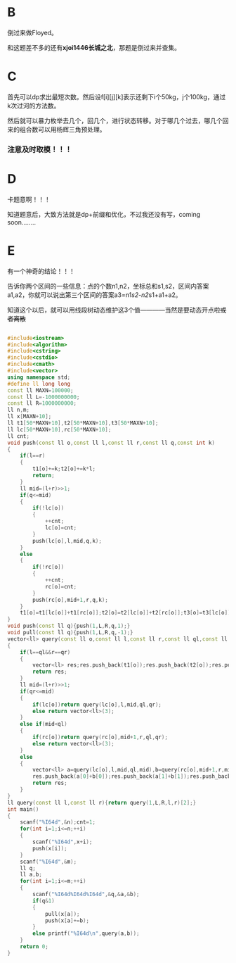 # B

倒过来做Floyed。

和这题差不多的还有**xjoi1446长城之北**，那题是倒过来并查集。

# C

首先可以dp求出最短次数。然后设f[i][j][k]表示还剩下i个50kg，j个100kg，通过k次过河的方法数。

然后就可以暴力枚举去几个，回几个，进行状态转移。对于哪几个过去，哪几个回来的组合数可以用杨辉三角预处理。

### 注意及时取模！！！

# D

卡题意啊！！！

知道题意后，大致方法就是dp+前缀和优化，不过我还没有写，coming soon........

# E

有一个神奇的结论！！！

告诉你两个区间的一些信息：点的个数n1,n2，坐标总和s1,s2，区间内答案a1,a2，你就可以说出第三个区间的答案a3=n1*s2-n2*s1+a1+a2。

知道这个以后，就可以用线段树动态维护这3个值————当然是要动态开点啦~~或者离散~~

```cpp

#include<iostream>
#include<algorithm>
#include<cstring>
#include<cstdio>
#include<cmath>
#include<vector>
using namespace std;
#define ll long long
const ll MAXN=100000;
const ll L=-1000000000;
const ll R=1000000000;
ll n,m;
ll x[MAXN+10];
ll t1[50*MAXN+10],t2[50*MAXN+10],t3[50*MAXN+10];
ll lc[50*MAXN+10],rc[50*MAXN+10];
ll cnt;
void push(const ll o,const ll l,const ll r,const ll q,const int k)
{
	if(l==r)
	{
		t1[o]+=k;t2[o]+=k*l;
		return;
	}
	ll mid=(l+r)>>1;
	if(q<=mid)
	{
		if(!lc[o])
		{
			++cnt;
			lc[o]=cnt;
		}
		push(lc[o],l,mid,q,k);
	}
	else
	{
		if(!rc[o])
		{
			++cnt;
			rc[o]=cnt;
		}
		push(rc[o],mid+1,r,q,k);
	}
	t1[o]=t1[lc[o]]+t1[rc[o]];t2[o]=t2[lc[o]]+t2[rc[o]];t3[o]=t3[lc[o]]+t3[rc[o]]+t1[lc[o]]*t2[rc[o]]-t1[rc[o]]*t2[lc[o]];
}
void push(const ll q){push(1,L,R,q,1);}
void pull(const ll q){push(1,L,R,q,-1);}
vector<ll> query(const ll o,const ll l,const ll r,const ll ql,const ll qr)
{
	if(l==ql&&r==qr)
	{
		vector<ll> res;res.push_back(t1[o]);res.push_back(t2[o]);res.push_back(t3[o]);
		return res;
	}
	ll mid=(l+r)>>1;
	if(qr<=mid)
	{
		if(lc[o])return query(lc[o],l,mid,ql,qr);
		else return vector<ll>(3);
	}
	else if(mid<ql)
	{
		if(rc[o])return query(rc[o],mid+1,r,ql,qr);
		else return vector<ll>(3);
	}
	else
	{
		vector<ll> a=query(lc[o],l,mid,ql,mid),b=query(rc[o],mid+1,r,mid+1,qr),res;
		res.push_back(a[0]+b[0]);res.push_back(a[1]+b[1]);res.push_back(a[0]*b[1]-b[0]*a[1]+a[2]+b[2]);
		return res;
	}
}
ll query(const ll l,const ll r){return query(1,L,R,l,r)[2];}
int main()
{
	scanf("%I64d",&n);cnt=1;
	for(int i=1;i<=n;++i)
	{
		scanf("%I64d",x+i);
		push(x[i]);
	}
	scanf("%I64d",&m);
	ll q;
	ll a,b;
	for(int i=1;i<=m;++i)
	{
		scanf("%I64d%I64d%I64d",&q,&a,&b);
		if(q&1)
		{
			pull(x[a]);
			push(x[a]+=b);
		}
		else printf("%I64d\n",query(a,b));
	}
	return 0;
}

```
